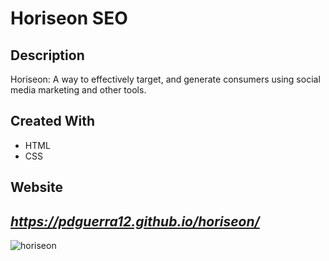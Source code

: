 # Horiseon SEO
## Description
Horiseon: A way to effectively target, and generate consumers using social media marketing and other tools.
## Created With
* HTML
* CSS
## Website
***https://pdguerra12.github.io/horiseon/***
---
![horiseon](https://user-images.githubusercontent.com/92958186/140621864-6207c272-3c3c-4cbf-b76f-5cd0bedcf1e5.png)
